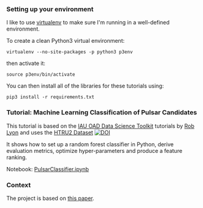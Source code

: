 
### Setting up your environment

I like to use [virtualenv](https://pypi.org/project/virtualenv/) to make sure I'm running in a well-defined environment. 

To create a clean Python3 virtual environment:

``
virtualenv --no-site-packages -p python3 p3env
``

then activate it:

``
source p3env/bin/activate
``

You can then install all of the libraries for these tutorials using:

``
pip3 install -r requirements.txt
``

### Tutorial: Machine Learning Classification of Pulsar Candidates

This tutorial is based on the [IAU OAD Data Science Toolkit](https://github.com/astro4dev/OAD-Data-Science-Toolkit) tutorials by [Rob Lyon](http://www.scienceguyrob.com) and uses the [HTRU2 Dataset](https://archive.ics.uci.edu/ml/datasets/HTRU2) [![DOI](https://zenodo.org/badge/DOI/10.5281/zenodo.883844.svg)](https://doi.org/10.5281/zenodo.883844) 

It shows how to set up a random forest classifier in Python, derive evaluation metrics, optimize hyper-parameters and produce a feature ranking.

Notebook: [PulsarClassifier.ipynb](https://github.com/as595/NITheP/blob/master/TUTORIALS/PulsarClassifier.ipynb)


### Context

The project is based on [this paper](https://academic.oup.com/mnras/article/336/2/621/1160798).
